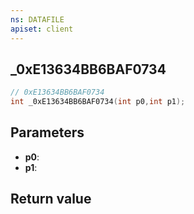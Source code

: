 ```yaml
---
ns: DATAFILE
apiset: client
---
```

## _0xE13634BB6BAF0734

```c
// 0xE13634BB6BAF0734
int _0xE13634BB6BAF0734(int p0,int p1);
```


## Parameters
* **p0**:
* **p1**:

## Return value